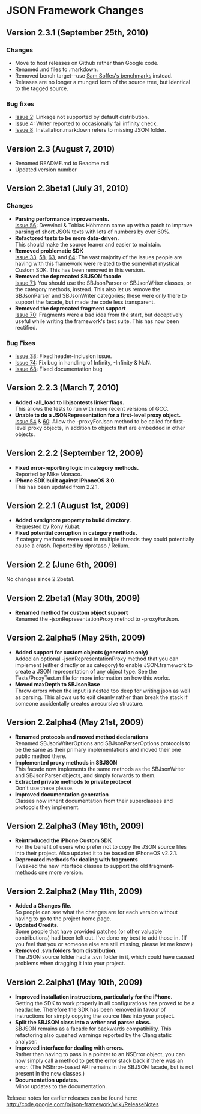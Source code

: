 # JSON Framework Changes

## Version 2.3.1 (September 25th, 2010)

### Changes

* Move to host releases on Github rather than Google code.
* Renamed .md files to .markdown.
* Removed bench target--use [Sam Soffes's benchmarks][json-benchmark] instead.
* Releases are no longer a munged form of the source tree, but identical to the tagged source.

[json-benchmark]: http://github.com/samsoffes/json-benchmark

### Bug fixes

* [Issue 2][issue#2]: Linkage not supported by default distribution.
* [Issue 4][issue#4]: Writer reported to occasionally fail infinity check.
* [Issue 8][issue#8]: Installation.markdown refers to missing JSON folder.

[issue#2]: http://github.com/stig/json-framework/issues/closed/#issue/2
[issue#4]: http://github.com/stig/json-framework/issues/closed/#issue/4
[issue#8]: http://github.com/stig/json-framework/issues/closed/#issue/8

## Version 2.3 (August 7, 2010)

* Renamed README.md to Readme.md
* Updated version number

## Version 2.3beta1 (July 31, 2010)

### Changes

* **Parsing performance improvements.**  
[Issue 56][issue-56]: Dewvinci & Tobias Höhmann came up with a patch to improve parsing of short JSON texts with lots of numbers by over 60%.
* **Refactored tests to be more data-driven.**  
This should make the source leaner and easier to maintain.
* **Removed problematic SDK**  
[Issue 33][issue-33], [58][issue-58], [63][issue-63], and [64][issue-64]: The vast majority of the issues people are having with this framework were related to the somewhat mystical Custom SDK. This has been removed in this version. 
* **Removed the deprecated SBJSON facade**  
[Issue 71][issue-71]: You should use the SBJsonParser or SBJsonWriter classes, or the category methods, instead. This also let us remove the SBJsonParser and SBJsonWriter categories; these were only there to support the facade, but made the code less transparent.
* **Removed the deprecated fragment support**  
[Issue 70][issue-70]: Fragments were a bad idea from the start, but deceptively useful while writing the framework's test suite. This has now been rectified. 

[issue-56]: http://code.google.com/p/json-framework/issues/detail?id=56
[issue-33]: http://code.google.com/p/json-framework/issues/detail?id=33
[issue-58]: http://code.google.com/p/json-framework/issues/detail?id=58
[issue-63]: http://code.google.com/p/json-framework/issues/detail?id=63
[issue-64]: http://code.google.com/p/json-framework/issues/detail?id=64
[issue-70]: http://code.google.com/p/json-framework/issues/detail?id=70
[issue-71]: http://code.google.com/p/json-framework/issues/detail?id=71


### Bug Fixes

* [Issue 38][issue-38]: Fixed header-inclusion issue.
* [Issue 74][issue-74]: Fix bug in handling of Infinity, -Infinity & NaN.
* [Issue 68][issue-68]: Fixed documentation bug

[issue-38]: http://code.google.com/p/json-framework/issues/detail?id=39
[issue-74]: http://code.google.com/p/json-framework/issues/detail?id=74
[issue-68]: http://code.google.com/p/json-framework/issues/detail?id=68


## Version 2.2.3 (March 7, 2010)

* **Added -all_load to libjsontests linker flags.**  
This allows the tests to run with more recent versions of GCC.
* **Unable to do a JSONRepresentation for a first-level proxy object.**  
[Issue 54][issue-54] & [60][issue-60]: Allow the -proxyForJson method to be called for first-level proxy objects, in addition to objects that are embedded in other objects. 

[issue-54]: http://code.google.com/p/json-framework/issues/detail?id=54
[issue-60]: http://code.google.com/p/json-framework/issues/detail?id=60

## Version 2.2.2 (September 12, 2009)

* **Fixed error-reporting logic in category methods.**  
Reported by Mike Monaco.
* **iPhone SDK built against iPhoneOS 3.0.**  
This has been updated from 2.2.1.

## Version 2.2.1 (August 1st, 2009)

* **Added svn:ignore property to build directory.**  
Requested by Rony Kubat.
* **Fixed potential corruption in category methods.**  
If category methods were used in multiple threads they could potentially cause a crash. Reported by dprotaso / Relium.

## Version 2.2 (June 6th, 2009)

No changes since 2.2beta1.

## Version 2.2beta1 (May 30th, 2009)

* **Renamed method for custom object support**  
Renamed the -jsonRepresentationProxy method to -proxyForJson.

## Version 2.2alpha5 (May 25th, 2009)

* **Added support for custom objects (generation only)**  
Added an optional -jsonRepresentationProxy method that you can implement (either directly or as category) to enable JSON.framework to create a JSON representation of any object type. See the Tests/ProxyTest.m file for more information on how this works.
* **Moved maxDepth to SBJsonBase**  
Throw errors when the input is nested too deep for writing json as well as parsing. This allows us to exit cleanly rather than break the stack if someone accidentally creates a recursive structure.

## Version 2.2alpha4 (May 21st, 2009)

* **Renamed protocols and moved method declarations**  
Renamed SBJsonWriterOptions and SBJsonParserOptions protocols to be the same as their primary implementations and moved their one public method there.
* **Implemented proxy methods in SBJSON**  
This facade now implements the same methods as the SBJsonWriter and SBJsonParser objects, and simply forwards to them.
* **Extracted private methods to private protocol**  
Don't use these please.
* **Improved documentation generation**  
Classes now inherit documentation from their superclasses and protocols they implement.

## Version 2.2alpha3 (May 16th, 2009)

* **Reintroduced the iPhone Custom SDK**  
For the benefit of users who prefer not to copy the JSON source files into their project. Also updated it to be based on iPhoneOS v2.2.1.
* **Deprecated methods for dealing with fragments**  
Tweaked the new interface classes to support the old fragment-methods one more version.

## Version 2.2alpha2 (May 11th, 2009)

* **Added a Changes file.**  
So people can see what the changes are for each version without having to go to the project home page.
* **Updated Credits.**  
Some people that have provided patches (or other valuable contributions) had been left out. I've done my best to add those in. (If you feel that you or someone else are still missing, please let me know.)
* **Removed .svn folders from distribution.**  
The JSON source folder had a .svn folder in it, which could have caused problems when dragging it into your project.

## Version 2.2alpha1 (May 10th, 2009)

* **Improved installation instructions, particularly for the iPhone.**  
Getting the SDK to work properly in all configurations has proved to be a headache. Therefore the SDK has been removed in favour of instructions for simply copying the source files into your project.
* **Split the SBJSON class into a writer and parser class.**  
SBJSON remains as a facade for backwards compatibility. This refactoring also quashed warnings reported by the Clang static analyser.
* **Improved interface for dealing with errors.**  
Rather than having to pass in a pointer to an NSError object, you can now simply call a method to get the error stack back if there was an error. (The NSError-based API remains in the SBJSON facade, but is not present in the new classes.)
* **Documentation updates.**  
Minor updates to the documentation.

Release notes for earlier releases can be found here:
http://code.google.com/p/json-framework/wiki/ReleaseNotes


